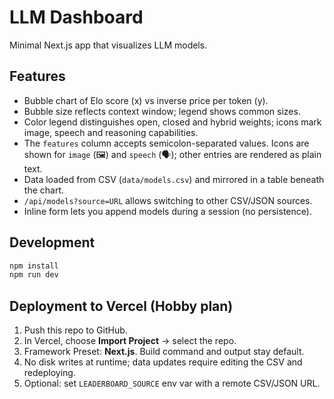 # LLM Dashboard

Minimal Next.js app that visualizes LLM models.

## Features
- Bubble chart of Elo score (x) vs inverse price per token (y).
- Bubble size reflects context window; legend shows common sizes.
- Color legend distinguishes open, closed and hybrid weights; icons mark image, speech and reasoning capabilities.
- The `features` column accepts semicolon-separated values. Icons are shown for `image` (🖼️) and `speech` (🗣️); other entries are rendered as plain text.
- Data loaded from CSV (`data/models.csv`) and mirrored in a table beneath the chart.
- `/api/models?source=URL` allows switching to other CSV/JSON sources.
- Inline form lets you append models during a session (no persistence).

## Development
```bash
npm install
npm run dev
```

## Deployment to Vercel (Hobby plan)
1. Push this repo to GitHub.
2. In Vercel, choose **Import Project** → select the repo.
3. Framework Preset: **Next.js**. Build command and output stay default.
4. No disk writes at runtime; data updates require editing the CSV and redeploying.
5. Optional: set `LEADERBOARD_SOURCE` env var with a remote CSV/JSON URL.
